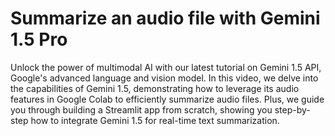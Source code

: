 # Summarize an audio file with Gemini 1.5 Pro

Unlock the power of multimodal AI with our latest tutorial on Gemini 1.5 API, Google's advanced language and vision model. In this video, we delve into the capabilities of Gemini 1.5, demonstrating how to leverage its audio features in Google Colab to efficiently summarize audio files. Plus, we guide you through building a Streamlit app from scratch, showing you step-by-step how to integrate Gemini 1.5 for real-time text summarization. 


